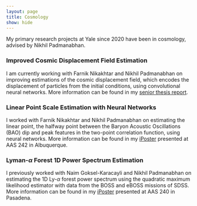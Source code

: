 ```yaml
---
layout: page
title: Cosmology
show: hide
---
```


My primary research projects at Yale since 2020 have been in cosmology, advised by Nikhil Padmanabhan.

### Improved Cosmic Displacement Field Estimation

I am currently working with Farnik Nikakhtar and Nikhil Padmanabhan on improving estimations of the cosmic displacement field, which encodes the displacement of particles from the initial conditions, using convolutional neural networks. More information can be found in my [senior thesis report](/files/SeniorThesis.pdf).

### Linear Point Scale Estimation with Neural Networks

I worked with Farnik Nikakhtar and Nikhil Padmanabhan on estimating the linear point, the halfway point between the Baryon Acoustic Oscillations (BAO) dip and peak features in the two-point correlation function, using neural networks. More information can be found in my [iPoster](https://aas242-aas.ipostersessions.com/Default.aspx?s=86-D2-09-E0-43-0F-A3-67-17-B4-3D-E5-79-17-B4-C2) presented at AAS 242 in Albuquerque.

### Lyman-$\alpha$ Forest 1D Power Spectrum Estimation

I previously worked with Naim Goksel-Karacayli and Nikhil Padmanabhan on estimating the 1D Ly-$\alpha$ forest power spectrum using the quadratic maximum likelihood estimator with data from the BOSS and eBOSS missions of SDSS. More information can be found in my [iPoster](https://aas240-aas.ipostersessions.com/?s=7A-34-77-02-25-72-22-5C-15-06-27-65-0D-E9-5E-D2) presented at AAS 240 in Pasadena.
